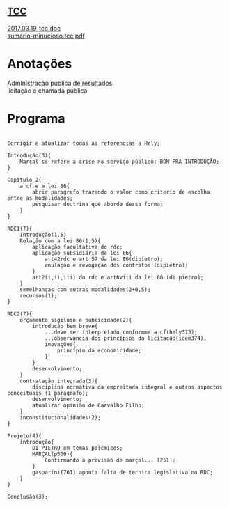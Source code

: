 <a href="http://arthurfelixgr.github.io/tcc" target="_blank">TCC</a>
---
<a href="http://docs.google.com/viewer?url=https://github.com/arthurfelixgr/tcc/raw/master/2017.03.19_tcc.doc" target="_blank">2017.03.19_tcc.doc</a><br>
<a href="http://docs.google.com/viewer?url=https://github.com/arthurfelixgr/tcc/raw/master/sumario-minucioso.tcc.pdf" target="_blank">sumario-minucioso.tcc.pdf</a><br>

Anotações
=

Administração pública de resultados  
licitação e chamada pública

Programa
=
```

Corrigir e atualizar todas as referencias a Hely;

Introdução(3){  
	Marçal se refere a crise no serviço público: BOM PRA INTRODUÇÃO; 
}  

Capítulo 2{
	a cf e a lei 86{
		abrir paragrafo trazendo o valor como criterio de escolha entre as modalidades;
		pesquisar doutrina que aborde dessa forma;
	}
}

RDC1(7){  
	Introdução(1,5)  
	Relação com a lei 86(1,5){  
		aplicação facultativa do rdc;  
		aplicação subsidiária da lei 86{  
			art42rdc e art 57 da lei 86(dipietro);  
			anulação e revogação dos contratos (dipietro);  
		}  
		art2(i,ii,iii) do rdc e art6viii da lei 86 (di pietro);  
	}  
	semelhanças com outras modalidades(2+0,5);  
	recursos(1);  
}  

RDC2(7){  
	orçamento sigiloso e publicidade(2){  
		introdução bem breve{  
			...deve ser interpretado conformme a cf(hely373);  
			...observancia dos princípios da licitação(idem374);  
			inovações{  
				princípio da economicidade;  
			}  
		}  
		desenvolvimento;  
	}  
	contratação integrada(3){  
		disciplina normativa da empreitada integral e outros aspectos conceituais (1 parágrafo);  
		desenvolvimento;  
		atualizar opinião de Carvalho Filho;  
	}  
	inconstitucionalidades(2);  
}  

Projeto(4){  
	introdução{  
		DI PIETRO em temas polêmicos;  
		MARÇAL(p500){  
			Confirmando a previsão de marçal... [251];  
		}  
		gasparini(761) aponta falta de tecnica legislativa no RDC;  
	}  
}  

Conclusão(3);  

```
